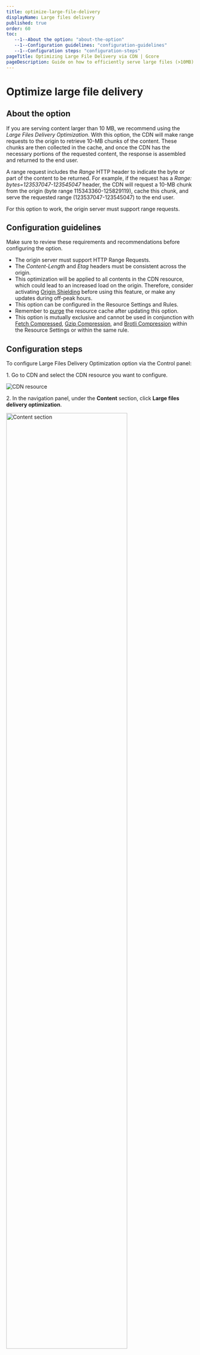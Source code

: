 ```yaml
---
title: optimize-large-file-delivery
displayName: Large files delivery
published: true
order: 60
toc:
   --1--About the option: "about-the-option"
   --1--Configuration guidelines: "configuration-guidelines"
   --1--Configuration steps: "configuration-steps"
pageTitle: Optimizing Large File Delivery via CDN | Gcore
pageDescription: Guide on how to efficiently serve large files (>10MB) using CDN's Large Files Delivery Optimization feature.
---
```

# Optimize large file delivery

## About the option

If you are serving content larger than 10 MB, we recommend using the _Large Files Delivery Optimization_. With this option, the CDN will make range requests to the origin to retrieve 10-MB chunks of the content. These chunks are then collected in the cache, and once the CDN has the necessary portions of the requested content, the response is assembled and returned to the end user.

A range request includes the *Range* HTTP header to indicate the byte or part of the content to be returned. For example, if the request has a *Range: bytes=123537047-123545047* header, the CDN will request a 10-MB chunk from the origin (byte range 115343360-125829119), cache this chunk, and serve the requested range (123537047-123545047) to the end user.

For this option to work, the origin server must support range requests.

## Configuration guidelines

Make sure to review these requirements and recommendations before configuring the option.

- The origin server must support HTTP Range Requests.
- The *Content-Length* and *Etag* headers must be consistent across the origin.
- This optimization will be applied to all contents in the CDN resource, which could lead to an increased load on the origin. Therefore, consider activating <a href="https://gcore.com/docs/cdn/cdn-resource-options/general/enable-and-configure-origin-shielding" target="_blank">Origin Shielding</a> before using this feature, or make any updates during off-peak hours.
- This option can be configured in the Resource Settings and Rules.
- Remember to <a href="https://gcore.com/docs/cdn/clear-cdn-resource-cache-by-url-pattern-or-all" target="_blank">purge</a> the resource cache after updating this option.
- This option is mutually exclusive and cannot be used in conjunction with <a href="https://gcore.com/docs/cdn/cdn-resource-options/compression/configure-fetch-compression" target="_blank">Fetch Compressed</a>, <a href="https://gcore.com/docs/cdn/cdn-resource-options/compression/configure-gzip-and-brotli-compression#gzip" target="_blank">Gzip Compression</a>, and <a href="https://gcore.com/docs/cdn/cdn-resource-options/compression/configure-gzip-and-brotli-compression#brotli" target="_blank">Brotli Compression</a> within the Resource Settings or within the same rule.

## Configuration steps

To configure Large Files Delivery Optimization option via the Control panel:

1\. Go to CDN and select the CDN resource you want to configure.

<img src="https://assets.gcore.pro/docs/cdn/cdn-resource-options/optimize-large-file-delivery/12478782810513.png" alt=" CDN resource ">

2\. In the navigation panel, under the **Content** section, click **Large files delivery optimization**.

<img src="https://assets.gcore.pro/docs/cdn/cdn-resource-options/optimize-large-file-delivery/12479228932497.png" alt="Content section" width="80%">

3\. Turn on the toggle for **Enable Large files delivery optimization** to enable the option.

<img src="https://assets.gcore.pro/docs/cdn/cdn-resource-options/optimize-large-file-delivery/12479601956241.png" alt="Enable Large files delivery optimization " width="50%">

<alert-element type="warning" title="Warning">

When Large File delivery optimization is enabled, the HTTP *Etag* header will be concealed in responses.

</alert-element>